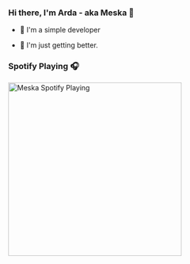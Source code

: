 ### Hi there, I'm Arda - aka Meska 👋

- 🔭 I'm a simple developer 

- 🌱 I'm just getting better. 

### Spotify Playing 🎧

[<img src="https://now-playing-meska.vercel.app/api/spotify-playing" alt="Meska Spotify Playing" width="350" />](https://open.spotify.com/user/xl057a8acvi4j0tguc4tl83yt)




